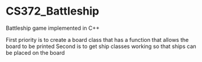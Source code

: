 # CS372_Battleship
Battleship game implemented in C++

First priority is to create a board class that has a function that allows the board to be printed
Second is to get ship classes working so that ships can be placed on the board
